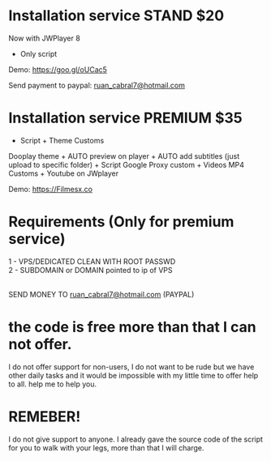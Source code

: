 # Installation service STAND $20

Now with JWPlayer 8

* Only script

Demo: https://goo.gl/oUCac5

Send payment to paypal: ruan_cabral7@hotmail.com<br>


# Installation service PREMIUM $35

* Script + Theme Customs<br>

Dooplay theme + AUTO preview on player + AUTO add subtitles (just upload to specific folder) + Script Google Proxy custom + Videos MP4 Customs + Youtube on JWplayer

Demo: https://Filmesx.co <br>

# Requirements (Only for premium service)

1 - VPS/DEDICATED CLEAN WITH ROOT PASSWD <br>
2 - SUBDOMAIN or DOMAIN pointed to ip of VPS <br>
<br>


SEND MONEY TO ruan_cabral7@hotmail.com (PAYPAL)<br>

# the code is free more than that I can not offer.

I do not offer support for non-users, I do not want to be rude but we have other daily tasks and it would be impossible with my little time to offer help to all. help me to help you.<br>

# REMEBER!

I do not give support to anyone. I already gave the source code of the script for you to walk with your legs, more than that I will charge.




